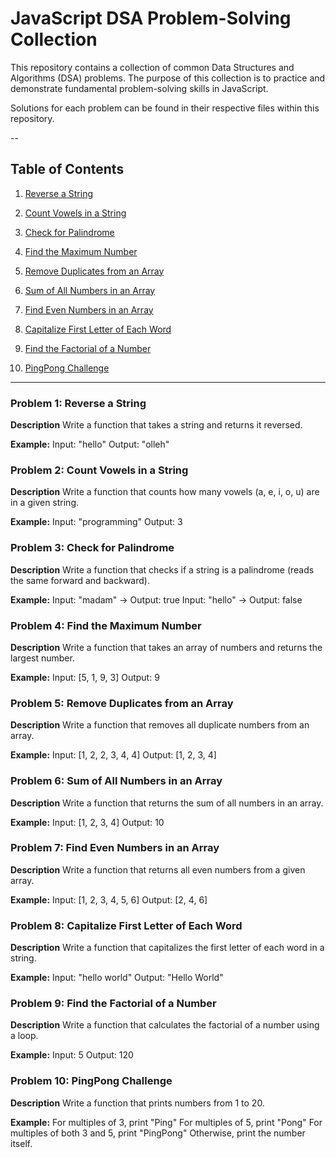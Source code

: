 # JavaScript DSA Problem-Solving Collection

This repository contains a collection of common Data Structures and Algorithms (DSA) problems. The purpose of this collection is to practice and demonstrate fundamental problem-solving skills in JavaScript.

Solutions for each problem can be found in their respective files within this repository.

--

## Table of Contents

1. [Reverse a String](#problem-1-reverse-a-string)

2. [Count Vowels in a String](#problem-2-count-vowels-in-a-string)

3. [Check for Palindrome](#problem-3-check-for-palindrome)

4. [Find the Maximum Number](#problem-4-find-the-maximum-number)

5. [Remove Duplicates from an Array](#problem-5-remove-duplicates-from-an-array)

6. [Sum of All Numbers in an Array](#problem-6-sum-of-all-numbers-in-an-array)

7. [Find Even Numbers in an Array](#problem-7-find-even-numbers-in-an-array)

8. [Capitalize First Letter of Each Word](#problem-8-capitalize-first-letter-of-each-word)

9. [Find the Factorial of a Number](#problem-9-find-the-factorial-of-a-number)

10. [PingPong Challenge](#problem-10-pingpong-challenge)

---

### Problem 1: Reverse a String

**Description**
Write a function that takes a string and returns it reversed.

**Example:**
Input: "hello"
Output: "olleh"

### Problem 2: Count Vowels in a String

**Description**
Write a function that counts how many vowels (a, e, i, o, u) are in a given string.

**Example:**
Input: "programming"
Output: 3

### Problem 3: Check for Palindrome

**Description**
Write a function that checks if a string is a palindrome (reads the same forward and backward).

**Example:**
Input: "madam" -> Output: true
Input: "hello" -> Output: false

### Problem 4: Find the Maximum Number

**Description**
Write a function that takes an array of numbers and returns the largest number.

**Example:**
Input: [5, 1, 9, 3]
Output: 9

### Problem 5: Remove Duplicates from an Array

**Description**
Write a function that removes all duplicate numbers from an array.

**Example:**
Input: [1, 2, 2, 3, 4, 4]
Output: [1, 2, 3, 4]

### Problem 6: Sum of All Numbers in an Array

**Description**
Write a function that returns the sum of all numbers in an array.

**Example:**
Input: [1, 2, 3, 4]
Output: 10

### Problem 7: Find Even Numbers in an Array

**Description**
Write a function that returns all even numbers from a given array.

**Example:**
Input: [1, 2, 3, 4, 5, 6]
Output: [2, 4, 6]

### Problem 8: Capitalize First Letter of Each Word

**Description**
Write a function that capitalizes the first letter of each word in a string.

**Example:**
Input: "hello world"
Output: "Hello World"

### Problem 9: Find the Factorial of a Number

**Description**
Write a function that calculates the factorial of a number using a loop.

**Example:**
Input: 5
Output: 120

### Problem 10: PingPong Challenge

**Description**
Write a function that prints numbers from 1 to 20.

**Example:**
For multiples of 3, print "Ping"
For multiples of 5, print "Pong"
For multiples of both 3 and 5, print "PingPong"
Otherwise, print the number itself.
